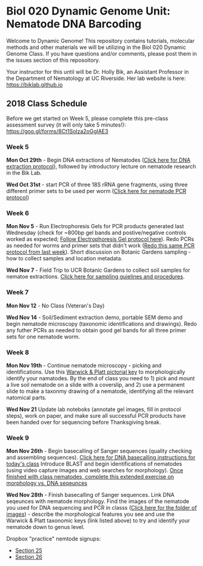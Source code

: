 # Biol 020 Dynamic Genome Unit: Nematode DNA Barcoding

Welcome to Dynamic Genome! This repository contains tutorials, molecular methods and other materials we will be utilizing in the Biol 020 Dynamic Genome Class. If you have questions and/or comments, please post them in the issues section of this reposoitory. 

Your instructor for this until will be Dr. Holly Bik, an Assistant Professor in the Department of Nematology at UC Riverside. Her lab website is here: https://biklab.github.io 

## 2018 Class Schedule

Before we get started on Week 5, please complete this pre-class assessment survey (it will only take 5 minutes!): https://goo.gl/forms/8Ct1Solza2oGglAE3

### Week 5

**Mon Oct 29th** - Begin DNA extractions of Nematodes ([Click here for DNA extraction protocol](https://github.com/BikLab/Biol020-DynamicGenome/blob/master/protocols/nematode-DNA-extractions.md)), followed by introductory lecture on nematode research in the Bik Lab. 

**Wed Oct 31st** - start PCR of three 18S rRNA gene fragments, using three different primer sets to be used per worm ([Click here for nematode PCR protocol](https://github.com/BikLab/Biol020-DynamicGenome/blob/master/protocols/PCR-18S-rRNA.md)) 

### Week 6

**Mon Nov 5** - Run Electrophoresis Gels for PCR products generated last Wednesday (check for ~800bp gel bands and postive/negative controls worked as expected; [Follow Electrophoresis Gel protocol here](https://github.com/BikLab/Biol020-DynamicGenome/blob/master/protocols/Gel-Electrophoresis.md)). Redo PCRs as needed for worms and primer sets that didn't work ([Redo this same PCR protocol from last week](https://github.com/BikLab/Biol020-DynamicGenome/blob/master/protocols/PCR-18S-rRNA.md)). Short discussion on Botanic Gardens sampling - how to collect samples and location metadata.

**Wed Nov 7** - Field Trip to UCR Botanic Gardens to collect soil samples for nematoe extractions. [Click here for sampling guielines and procedures](https://github.com/BikLab/Biol020-DynamicGenome/blob/master/protocols/botanic-gardens-sampling.md).

### Week 7

**Mon Nov 12** - No Class (Veteran's Day)

**Wed Nov 14** - Soil/Sediment extraction demo, portable SEM demo and begin nematode microscopy (taxonomic identifications and drawings). Redo any futher PCRs as needed to obtain good gel bands for all three primer sets for one nematode worm.


### Week 8

**Mon Nov 19th** - Continue nematode microscopy - picking and identifications. Use this [Warwick & Platt pictorial key](https://www.dropbox.com/s/gu5pt0xn3nlpsa9/NematodePictorialKey_WarwickPlatt.pdf?dl=0) to morphologically identify your namatodes. By the end of class you need to 1) pick and mount a live soil nematode on a slide with a coverslip, and 2) use a permanent slide to make a taxonmy drawing of a nematode, identifying all the relevant natomical parts. 

**Wed Nov 21** Update lab noteboks (annotate gel images, fill in protocol steps), work on paper, and make sure all successful PCR products have been handed over for sequencing before Thanksgiving break.

### Week 9

**Mon Nov 26th** - Begin basecalling of Sanger sequences (quality checking and assembling sequences). [Click here for DNA basecalling instructions for today's class](https://github.com/BikLab/Biol020-DynamicGenome/blob/master/protocols/basecalling-Sanger-seqs.md) Introduce BLAST and begin identifications of nematodes (using video capture images and web searches for morphology). [Once finished with class nematodes, complete this extended exercise on morphology vs. DNA seqeunces](https://docs.google.com/document/d/1nSDTVnWlwamGLwq3UjKKnhTVu5xfyFUVuA2w1QsPGIc/edit) 

**Wed Nov 28th** - Finish basecalling of Sanger sequences. Link DNA seqeunces with nematode morphology. Find the images of the nematode you used for DNA sequencing and PCR in classs ([Click here for the folder of images](https://github.com/BikLab/Biol020-DynamicGenome/blob/master/nematode-images-F2018)) - describe the morphological features you see and use the  Warwick & Platt taxonomic keys (link listed above) to try and identify your nematode down to genus level.

Dropbox "practice" nemtode signups:

* [Section 25](https://github.com/BikLab/Biol020-DynamicGenome/blob/master/nematode-images-F2018/Section25-nem-assignments.jpeg)
* [Section 26](https://github.com/BikLab/Biol020-DynamicGenome/blob/master/nematode-images-F2018/Section26-nem-assignments.jpeg)